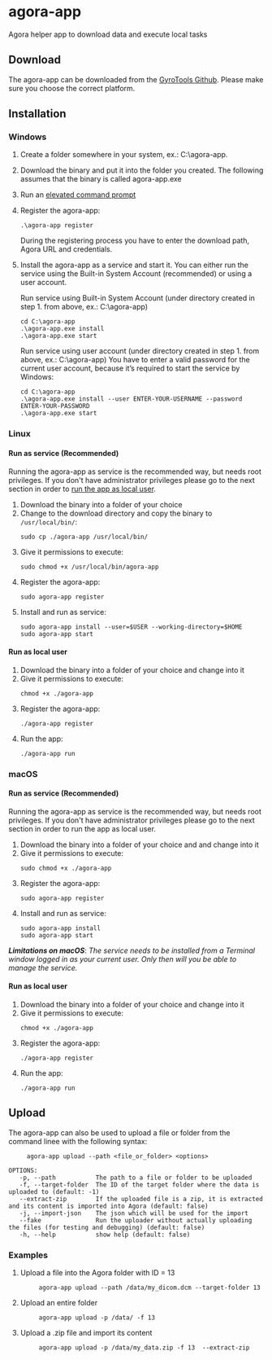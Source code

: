 # agora-app
Agora helper app to download data and execute local tasks

## Download
The agora-app can be downloaded from the [GyroTools Github](https://github.com/GyroTools/agora-app/releases). Please make sure you choose the correct platform.

## Installation

### Windows
1. Create a folder somewhere in your system, ex.: C:\agora-app.
2. Download the binary and put it into the folder you created. The following assumes that the binary is called agora-app.exe
3. Run an [elevated command prompt](https://docs.microsoft.com/en-us/powershell/scripting/windows-powershell/starting-windows-powershell?view=powershell-7#with-administrative-privileges-run-as-administrator)
4. Register the agora-app:
    ```
    .\agora-app register
    ```
   During the registering process you have to enter the download path, Agora URL and credentials. 
5. Install the agora-app as a service and start it. You can either run the service using the Built-in System Account (recommended) or using a user account.

    Run service using Built-in System Account (under directory created in step 1. from above, ex.: C:\agora-app)

    ```
    cd C:\agora-app
    .\agora-app.exe install
    .\agora-app.exe start
    ```

    Run service using user account (under directory created in step 1. from above, ex.: C:\agora-app)
    You have to enter a valid password for the current user account, because it’s required to start the service by Windows:

    ```
    cd C:\agora-app
    .\agora-app.exe install --user ENTER-YOUR-USERNAME --password ENTER-YOUR-PASSWORD
    .\agora-app.exe start
    ```

### Linux
#### Run as service (Recommended)
Running the agora-app as service is the recommended way, but needs root privileges. If you don't have administrator privileges please go to the next section in order to [run the app as local user](#Run-as-local-user).

1. Download the binary into a folder of your choice
2. Change to the download directory and copy the binary to `/usr/local/bin/`:
     ```
     sudo cp ./agora-app /usr/local/bin/
     ```
3. Give it permissions to execute:
     ```
     sudo chmod +x /usr/local/bin/agora-app
     ```
4. Register the agora-app:
     ```
     sudo agora-app register
     ```
5. Install and run as service:
     ```
     sudo agora-app install --user=$USER --working-directory=$HOME
     sudo agora-app start
     ```

#### Run as local user
1. Download the binary into a folder of your choice and change into it
2. Give it permissions to execute:
     ```
     chmod +x ./agora-app
     ```
3. Register the agora-app:
     ```
     ./agora-app register
     ```
4. Run the app:
     ```
     ./agora-app run
     ```

### macOS
#### Run as service (Recommended)
Running the agora-app as service is the recommended way, but needs root privileges. If you don't have administrator privileges please go to the next section in order to run the app as local user.

1. Download the binary into a folder of your choice and and change into it
2. Give it permissions to execute:
     ```
     sudo chmod +x ./agora-app
     ```
3. Register the agora-app:
     ```
     sudo agora-app register
     ```
4. Install and run as service:
     ```
     sudo agora-app install
     sudo agora-app start
     ```

***Limitations on macOS***: *The service needs to be installed from a Terminal window logged in as your current user. Only then will you be able to manage the service.*


#### Run as local user
1. Download the binary into a folder of your choice and change into it
2. Give it permissions to execute:
     ```
     chmod +x ./agora-app
     ```
3. Register the agora-app:
     ```
     ./agora-app register
     ```
4. Run the app:
     ```
     ./agora-app run
     ```

## Upload
The agora-app can also be used to upload a file or folder from the command linee with the following syntax:

```
     agora-app upload --path <file_or_folder> <options>
```

```
OPTIONS:
   -p, --path           The path to a file or folder to be uploaded
   -f, --target-folder  The ID of the target folder where the data is uploaded to (default: -1)
   --extract-zip        If the uploaded file is a zip, it is extracted and its content is imported into Agora (default: false)
   -j, --import-json    The json which will be used for the import
   --fake               Run the uploader without actually uploading the files (for testing and debugging) (default: false)
   -h, --help           show help (default: false)
```

### Examples

1. Upload a file into the Agora folder with ID = 13
     ```
          agora-app upload --path /data/my_dicom.dcm --target-folder 13
     ```

2. Upload an entire folder
     ```
          agora-app upload -p /data/ -f 13
     ```

3. Upload a .zip file and import its content
     ```
          agora-app upload -p /data/my_data.zip -f 13  --extract-zip 
     ```